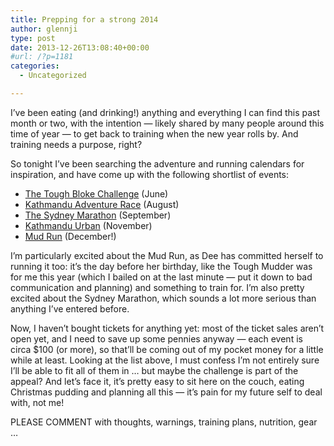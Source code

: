 ```yaml
---
title: Prepping for a strong 2014
author: glennji
type: post
date: 2013-12-26T13:08:40+00:00
#url: /?p=1181
categories:
  - Uncategorized

---
```

I&#8217;ve been eating (and drinking!) anything and everything I can find this past month or two, with the intention &#8212; likely shared by many people around this time of year &#8212; to get back to training when the new year rolls by. And training needs a purpose, right?
  
So tonight I&#8217;ve been searching the adventure and running calendars for inspiration, and have come up with the following shortlist of events:

  * [The Tough Bloke Challenge][1] (June)
  * [Kathmandu Adventure Race][2] (August)
  * [The Sydney Marathon][3] (September)
  * [Kathmandu Urban][4] (November)
  * [Mud Run][5] (December!)

I&#8217;m particularly excited about the Mud Run, as Dee has committed herself to running it too: it&#8217;s the day before her birthday, like the Tough Mudder was for me this year (which I bailed on at the last minute &#8212; put it down to bad communication and planning) and something to train for. I&#8217;m also pretty excited about the Sydney Marathon, which sounds a lot more serious than anything I&#8217;ve entered before.
  
Now, I haven&#8217;t bought tickets for anything yet: most of the ticket sales aren&#8217;t open yet, and I need to save up some pennies anyway &#8212; each event is circa $100 (or more), so that&#8217;ll be coming out of my pocket money for a little while at least. Looking at the list above, I must confess I&#8217;m not entirely sure I&#8217;ll be able to fit all of them in &#8230; but maybe the challenge is part of the appeal? And let&#8217;s face it, it&#8217;s pretty easy to sit here on the couch, eating Christmas pudding and planning all this &#8212; it&#8217;s pain for my future self to deal with, not me!
  
PLEASE COMMENT with thoughts, warnings, training plans, nutrition, gear &#8230;

 [1]: http://www.toughblokechallenge.com.au/index.html
 [2]: http://www.maxadventure.com.au/adventureseries/index.html
 [3]: http://www.sydneymarathon.org/
 [4]: http://www.maxadventure.com.au/kathmanduurban/
 [5]: http://www.mudrun.com.au/index.html
